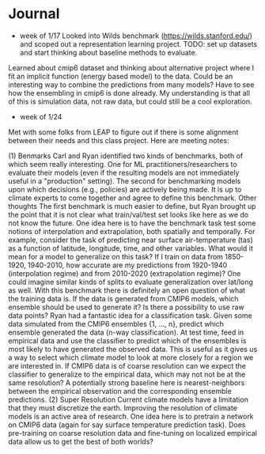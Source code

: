 # Journal

- week of 1/17
Looked into Wilds benchmark (https://wilds.stanford.edu/) and scoped out a representation learning project.
TODO: set up datasets and start thinking about baseline methods to evaluate.

Learned about cmip6 dataset and thinking about alternative project where I fit an implicit function (energy based model) to the data. Could be an interesting way to combine the predictions from many models? Have to see how the ensembling in cmip6 is done already. My understanding is that all of this is simulation data, not raw data, but could still be a cool exploration.

- week of 1/24

Met with some folks from LEAP to figure out if there is some alignment between their needs and this class project. Here are meeting notes:

(1) Benmarks
Carl and Ryan identified two kinds of benchmarks, both of which seem really interesting.
One for ML practitioners/researchers to evaluate their models (even if the resulting models are not immediately useful in a "production" setting).
The second for benchmarking models upon which decisions (e.g., policies) are actively being made. It is up to climate experts to come together and agree to define this benchmark.
Other thoughts
The first benchmark is much easier to define, but Ryan brought up the point that it is not clear what train/val/test set looks like here as we do not know the future.
One idea here is to have the benchmark task test some notions of interpolation and extrapolation, both spatially and temporally. For example, consider the task of predicting near surface air-temperature (tas) as a function of latitude, longitude, time, and other variables. What would it mean for a model to generalize on this task? If I train on data from 1850-1920, 1940-2010, how accurate are my predictions from 1920-1940 (interpolation regime) and from 2010-2020 (extrapolation regime)? One could imagine similar kinds of splits to evaluate generalization over lat/long as well.
With this benchmark there is definitely an open question of what the training data is. If the data is generated from CMIP6 models, which ensemble should be used to generate it? Is there a possibility to use raw data points?
Ryan had a fantastic idea for a classification task. Given some data simulated from the CMIP6 ensembles {1, ..., n}, predict which ensemble generated the data (n-way classification). At test time, feed in empirical data and use the classifier to predict which of the ensembles is most likely to have generated the observed data. This is useful as it gives us a way to select which climate model to look at more closely for a region we are interested in.
If CMIP6 data is of coarse resolution can we expect the classifier to generalize to the empirical data, which may not not be at the same resolution?
A potentially strong baseline here is nearest-neighbors between the empirical observation and the corresponding ensemble predictions.
(2) Super Resolution
Current climate models have a limitation that they must discretize the earth. Improving the resolution of climate models is an active area of research.
One idea here is to pretrain a network on CMIP6 data (again for say surface temperature prediction task). Does pre-training on coarse resolution data and fine-tuning on localized empirical data allow us to get the best of both worlds?